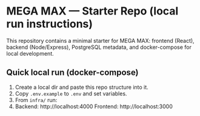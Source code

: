 # MEGA MAX — Starter Repo (local run instructions)

This repository contains a minimal starter for MEGA MAX: frontend (React), backend (Node/Express), PostgreSQL metadata, and docker-compose for local development.

## Quick local run (docker-compose)
1. Create a local dir and paste this repo structure into it.
2. Copy `.env.example` to `.env` and set variables.
3. From `infra/` run:
4. Backend: http://localhost:4000
Frontend: http://localhost:3000
